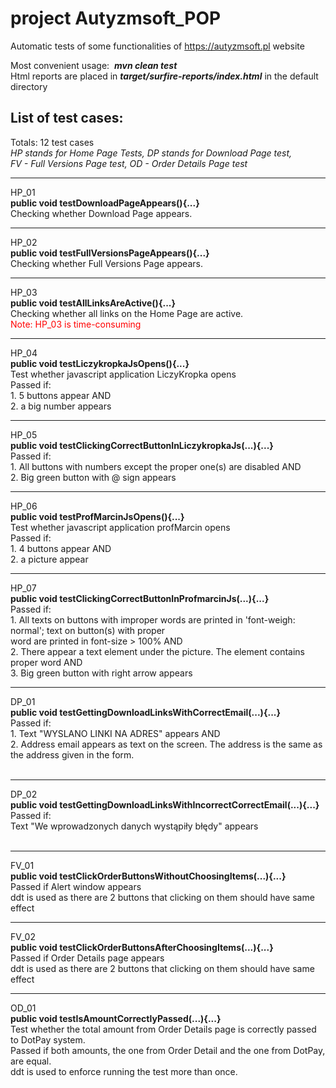 # project Autyzmsoft_POP
Automatic tests of some functionalities of https://autyzmsoft.pl website
<p>
Most convenient usage:&nbsp;&nbsp;<em><strong>mvn clean test</strong></em><br>
Html reports are placed in <em><strong>target/surfire-reports/index.html</strong></em> in the default directory
</p>

<h2>List of test cases:</h2>
Totals: 12 test cases<br>
<em>HP stands for Home Page Tests, DP stands for Download Page test,<br>
FV - Full Versions Page test, OD - Order Details Page test</em>
<hr>
HP_01<br>
<strong>public void testDownloadPageAppears(){...}</strong><br>
Checking whether Download Page appears.
<hr>
HP_02<br>
<strong>public void testFullVersionsPageAppears(){...}</strong><br>
Checking whether Full Versions Page appears.
<hr>
HP_03<br>
<strong>public void testAllLinksAreActive(){...}</strong><br>
Checking whether all links on the Home Page are active.<br>
<span style="color: red">Note: HP_03 is time-consuming</span>
<hr>
HP_04<br>
<strong>public void testLiczykropkaJsOpens(){...}</strong><br>
Test whether javascript application LiczyKropka opens<br>
Passed if:<br>
1. 5 buttons appear AND<br>
2. a big number appears<br>
<hr>
HP_05<br>
<strong>public void testClickingCorrectButtonInLiczykropkaJs(...){...}</strong><br>
Passed if:<br>
1. All buttons with numbers except the proper one(s) are disabled AND<br>
2. Big green button with @ sign appears<br>
<hr>
HP_06<br>
<strong>public void testProfMarcinJsOpens(){...}</strong><br>
Test whether javascript application profMarcin opens<br>
Passed if:<br>
1. 4 buttons appear AND<br>
2. a picture appear<br>
<hr>
HP_07<br>
<strong> public void testClickingCorrectButtonInProfmarcinJs(...){...}</strong><br>
Passed if:<br>
1. All texts on buttons with improper words are printed in 'font-weigh: normal'; text on button(s) with proper<br>
   word are printed in font-size > 100% AND<br>
2. There appear a text element under the picture. The element contains proper word AND<br>
3. Big green button with right arrow appears<br>
<hr>
DP_01<br>
<strong>public void testGettingDownloadLinksWithCorrectEmail(...){...}</strong><br>
Passed if:<br>
1. Text "WYSLANO LINKI NA ADRES" appears AND<br>
2. Address email appears as text on the screen. The address is the same as the address given in the form.<br>
<br>
<hr>
DP_02<br>
<strong>public void testGettingDownloadLinksWithIncorrectCorrectEmail(...){...}</strong><br>
Passed if:<br>
Text "We wprowadzonych danych wystąpiły błędy" appears<br>
<br>
<hr>
FV_01<br>
<strong>public void testClickOrderButtonsWithoutChoosingItems(...){...}
</strong><br>
Passed if Alert window appears<br>
ddt is used as there are 2 buttons that clicking on them should have same effect<br>
<hr>
FV_02<br>
<strong>public void testClickOrderButtonsAfterChoosingItems(...){...}
</strong><br>
Passed if Order Details page appears<br>
ddt is used as there are 2 buttons that clicking on them should have same effect<br>
<hr>
OD_01<br>
<strong>public void testIsAmountCorrectlyPassed(...){...}</strong><br>
Test whether the total amount from Order Details page is correctly passed to DotPay system.<br>
Passed if both amounts, the one from Order Detail and the one from DotPay, are equal.<br>
ddt is used to enforce running the test more than once.<br>
<p>&nbsp;</p>